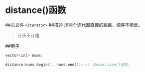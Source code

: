 distance()函数
========
##头文件
`<iterator>`
##描述
求两个迭代器直接的距离，顺序不能反。  
>计头不计尾

##例子
```cpp
vector<int> nums;
...
distance(nums.begin(), nums.end()); // 与nums.size()相同。
```